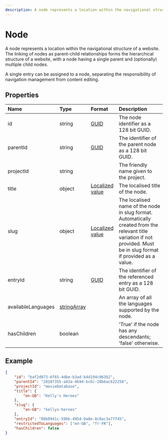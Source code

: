```yaml
---
description: A node represents a location within the navigational structure of a website.A single entry can be assigned to a node, separating the responsibility of navigation management from content editing. The linking of nodes as parent-child relationships forms the hierarchical structure of a website, with a node having a single parent and (optionally) multiple child nodes.
---
```


# Node

A node represents a location within the navigational structure of a website. The linking of nodes as parent-child relationships forms the hierarchical structure of a website, with a node having a single parent and (optionally) multiple child nodes.

A single entry can be assigned to a node, separating the responsibility of navigation management from content editing.

## Properties

| Name | Type | Format | Description |
| :------- | :--- | :----- | :---------- |
| id | string | [GUID](https://docs.microsoft.com/en-us/dotnet/api/system.guid) | The node identifier as a 128 bit GUID. |
| parentId | string | [GUID](https://docs.microsoft.com/en-us/dotnet/api/system.guid) | The identifier of the parent node as a 128 bit GUID. |
| projectId | string |  | The friendly name given to the project. |
| title | object | [Localized value](/key-concepts/localization.md) | The localised title of the node. |
| slug | object | [Localized value](/key-concepts/localization.md) | The localised name of the node in slug format. Automatically created from the relevant title variation if not provided. Must be in slug format if provided as a value. |
| entryId | string | [GUID](https://docs.microsoft.com/en-us/dotnet/api/system.guid) | The identifier of the referenced entry as a 128 bit GUID. |
| availableLanguages | [stringArray](/key-concepts/data-types.md~stringArray) |  | An array of all the languages supported by the node. |
| hasChildren | boolean | | 'True' if the node has any descendants; 'false' otherwise. |

## Example

```json
{
	"id": "baf2d873-6f65-4dbe-b3ad-b4d194c963b2",
	"parentId": "28107355-a43a-4b94-bc6c-28b6ac622258",
	"projectId": "movieDatabase",
	"title": {
		"en-GB": "Kelly's Heroes"
	},
	"slug": {
		"en-GB": "kellys-heroes"
	},
	"entryId": "88b9941c-59bb-4954-9a8e-8c8ac3a77f45",
	"restrictedToLanguages": ["en-GB", "fr-FR"],
	"hasChildren": false
}
```
